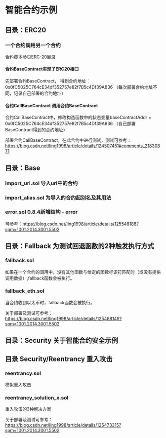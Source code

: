 # 智能合约示例

## 目录：ERC20 
### 一个合约调用另一个合约
合约脚本参见ERC-20目录

#### 合约BaseContract实现了ERC20接囗

先部署合约BaseContract， 得到合约地址：0x0fC5025C764cE34df352757e82f7B5c4Df39A836 （每次部署合约地址不同，记录自己部署的合约地址）

#### 合约CallBaseContract 调用合约BaseContract
合约CallBaseContract中，修改构造函数中的状态变量baseContractAddr = 0x0fC5025C764cE34df352757e82f7B5c4Df39A836 （自己部署BaseContract得到的合约地址） 

部署合约CallBaseContract，在此合约中进行测试，测试可参考：https://blog.csdn.net/ling1998/article/details/124507451#comments_21830871

## 目录：Base
### import_url.sol 导入url中的合约
### import_alias.sol 为导入的合约起别名及其用法

### error.sol 0.8.4新增结构 - error
可参考：https://blog.csdn.net/ling1998/article/details/125548188?spm=1001.2014.3001.5502

## 目录：Fallback 为测试回退函数的2种触发执行方式
### fallback.sol 
如果在一个合约的调用中，没有其他函数与给定的函数标识符匹配时（或没有提供调用数据）,fallback函数会被执行。
### fallback_eth.sol
当合约收到以太币时，fallback函数会被执行。

关于部署及测试可参考：https://blog.csdn.net/ling1998/article/details/125488149?spm=1001.2014.3001.5502


## 目录：Security 关于智能合约安全示例
## 目录 Security/Reentrancy 重入攻击
### reentrancy.sol 
模拟重入攻击
### reentrancy_solution_x.sol 
重入攻击的3种解决方案

关于部署及测试可参考：https://blog.csdn.net/ling1998/article/details/125473315?spm=1001.2014.3001.5502
